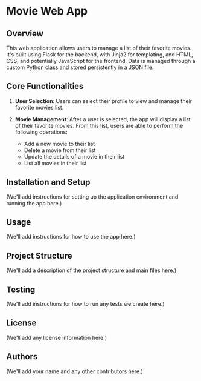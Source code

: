 # Movie Web App

## Overview

This web application allows users to manage a list of their favorite movies. It's built using Flask for the backend, with Jinja2 for templating, and HTML, CSS, and potentially JavaScript for the frontend. Data is managed through a custom Python class and stored persistently in a JSON file.

## Core Functionalities

1. **User Selection**: Users can select their profile to view and manage their favorite movies list.

2. **Movie Management**: After a user is selected, the app will display a list of their favorite movies. From this list, users are able to perform the following operations:
    - Add a new movie to their list
    - Delete a movie from their list
    - Update the details of a movie in their list
    - List all movies in their list
    

## Installation and Setup

(We'll add instructions for setting up the application environment and running the app here.)

## Usage

(We'll add instructions for how to use the app here.)

## Project Structure

(We'll add a description of the project structure and main files here.)

## Testing

(We'll add instructions for how to run any tests we create here.)

## License

(We'll add any license information here.)

## Authors

(We'll add your name and any other contributors here.)
